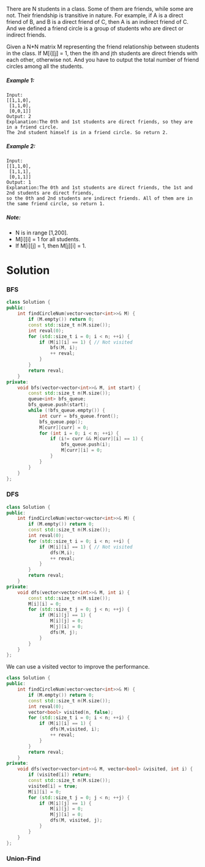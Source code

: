 There are N students in a class. Some of them are friends, while some are not. Their friendship is transitive in nature. For example, if A is a direct friend of B, and B is a direct friend of C, then A is an indirect friend of C. And we defined a friend circle is a group of students who are direct or indirect friends.

Given a N*N matrix M representing the friend relationship between students in the class. If M[i][j] = 1, then the ith and jth students are direct friends with each other, otherwise not. And you have to output the total number of friend circles among all the students.

##### Example 1:

```
Input: 
[[1,1,0],
 [1,1,0],
 [0,0,1]]
Output: 2
Explanation:The 0th and 1st students are direct friends, so they are in a friend circle. 
The 2nd student himself is in a friend circle. So return 2.
```

##### Example 2:

```
Input: 
[[1,1,0],
 [1,1,1],
 [0,1,1]]
Output: 1
Explanation:The 0th and 1st students are direct friends, the 1st and 2nd students are direct friends, 
so the 0th and 2nd students are indirect friends. All of them are in the same friend circle, so return 1.
```

##### Note:

* N is in range [1,200].  
* M[i][i] = 1 for all students.  
* If M[i][j] = 1, then M[j][i] = 1.  

# Solution

### BFS

```cpp
class Solution {
public:
    int findCircleNum(vector<vector<int>>& M) {
        if (M.empty()) return 0;
        const std::size_t n(M.size());
        int reval(0);
        for (std::size_t i = 0; i < n; ++i) {
            if (M[i][i] == 1) { // Not visited
                bfs(M, i);
                ++ reval;
            }
        }
        return reval;
    }
private:
    void bfs(vector<vector<int>>& M, int start) {
        const std::size_t n(M.size());
        queue<int> bfs_queue;
        bfs_queue.push(start);
        while (!bfs_queue.empty()) {
            int curr = bfs_queue.front();
            bfs_queue.pop();
            M[curr][curr] = 0;
            for (int i = 0; i < n; ++i) {
                if (i!= curr && M[curr][i] == 1) {
                    bfs_queue.push(i);
                    M[curr][i] = 0;
                }
            }
        }
    }
};
```

### DFS

```cpp
class Solution {
public:
    int findCircleNum(vector<vector<int>>& M) {
        if (M.empty()) return 0;
        const std::size_t n(M.size());
        int reval(0);
        for (std::size_t i = 0; i < n; ++i) {
            if (M[i][i] == 1) { // Not visited
                dfs(M,i);
                ++ reval;
            }
        }
        return reval;
    }
private:
    void dfs(vector<vector<int>>& M, int i) {
        const std::size_t n(M.size());
        M[i][i] = 0;
        for (std::size_t j = 0; j < n; ++j) {
            if (M[i][j] == 1) {
                M[i][j] = 0;
                M[j][i] = 0;
                dfs(M, j);
            }
        }
    }
};
```

We can use a visited vector to improve the performance.

```cpp
class Solution {
public:
    int findCircleNum(vector<vector<int>>& M) {
        if (M.empty()) return 0;
        const std::size_t n(M.size());
        int reval(0);
        vector<bool> visited(n, false);
        for (std::size_t i = 0; i < n; ++i) {
            if (M[i][i] == 1) {
                dfs(M,visited, i);
                ++ reval;
            }
        }
        return reval;
    }
private:
    void dfs(vector<vector<int>>& M, vector<bool> &visited, int i) {
        if (visited[i]) return;
        const std::size_t n(M.size());
        visited[i] = true;
        M[i][i] = 0;
        for (std::size_t j = 0; j < n; ++j) {
            if (M[i][j] == 1) {
                M[i][j] = 0;
                M[j][i] = 0;
                dfs(M, visited, j);
            }
        }
    }
};
```

### Union-Find


